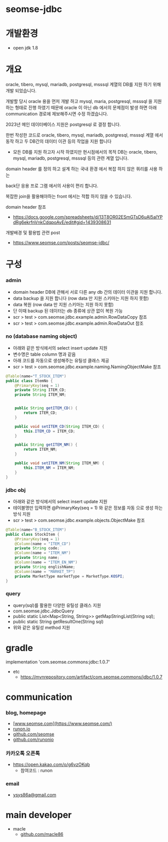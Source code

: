 # seomse-jdbc

# 개발환경
- open jdk 1.8

# 개요
oracle, tibero, mysql, mariadb, postgresql, msssql 계열의 DB를 지원 하기 위해 개발 되었습니다.

개발할 당시 oracle 용을 먼저 개발 하고 mysql, maria, postgresql, msssql 을 지원하는 형태로 진행 하였기 때문에 oracle 이 아닌 db 에서의 문제점이 발생 하면 아래 communication 경로에 제보해주시면 수정 하겠습니다.

2023년 메인 데이터베이스 지원은 postgresql 로 결정 합니다.
 
한번 작성한 코드로 oracle, tibero, mysql, mariadb, postgresql, msssql 계열 에서 동작 하고 두 DB간의 데이터 이관 등의 작업을 지원 합니다 
 - 모든 DB를 지원 하고자 시작 하였지만 현시점에서의 목적 DB는 oracle, tibero, mysql, mariadb, postgresql, msssql 등의 관련 계열 입니다.

domain header 를 정의 하고 설계 하는 국내 환경 에서 복잡 하지 않은 쿼리를 사용 하는 

back단 응용 프로 그램 에서의 사용이 편리 합니다.

복잡한 join을 활용해야하는 front 에서는 적합 하지 않을 수 있습니다.

domain header 참조
- https://docs.google.com/spreadsheets/d/13T8OR02ESmGTsD6uAI5alYPdRg6ekrfnVnkCdqpoAvE/edit#gid=1439308631

개발배경 및 활용법 관련 post
 - https://www.seomse.com/posts/seomse-jdbc/

# 구성
### admin 
- domain header DB에 관해서 서로 다른 any db 간의 데이터 이관을 지원 합니다.
- data backup 을 지원 합니다 (row data 만 지원 스키마는 지원 하지 못함)
- data 복원 (row data 만 지원 스키마는 지원 하지 못함)
- 단 이때 backup 된 데이터는 db 종류에 상관 없이 복원 가능
- scr > test > com.seomse.jdbc.example.admin.RowDataCopy 참조
- scr > test > com.seomse.jdbc.example.admin.RowDataOut 참조


### no (database naming object)
- 아래와 같은 방식에서의 select insert update 지원
- 변수명은 table column 명과 같음
- 아래 코드를 자동으로 생성해주는 유틸성 클래스 제공
- scr > test > com.seomse.jdbc.example.naming.NamingObjectMake 참조

```java
@Table(name="T_STOCK_ITEM")
public class ItemNo {
	@PrimaryKey(seq = 1)
	private String ITEM_CD;
	private String ITEM_NM;


	public String getITEM_CD() {
		return ITEM_CD;
	}

	public void setITEM_CD(String ITEM_CD) {
		this.ITEM_CD = ITEM_CD;
	}

	public String getITEM_NM() {
		return ITEM_NM;
	}

	public void setITEM_NM(String ITEM_NM) {
		this.ITEM_NM = ITEM_NM;
	}
}
```

### jdbc obj

- 아래와 같은 방식에서의 select insert update 지원
- 테이블명만 입력하면 @PrimaryKey(seq = 1) 와 같은 정보를 자동 으로 생성 하는 방식 지원
- scr > test > com.seomse.jdbc.example.objects.ObjectMake 참조
```java
@Table(name="B_STOCK_ITEM")
public class StockItem {
    @PrimaryKey(seq = 1)
    @Column(name = "ITEM_CD")
    private String code;
    @Column(name = "ITEM_NM")
    private String name;
    @Column(name = "ITEM_EN_NM")
    private String englishName;
    @Column(name = "MARKET_TP")
    private MarketType marketType = MarketType.KOSPI;
}
```

### query
- query(sql)를 활용한 다양한 유틸성 클래스 지원 
- com.seomse.jdbc.JdbcQuery
- public static List<Map<String, String>> getMapStringList(String sql);
- public static String getResultOne(String sql)
- 위와 같은 유틸성 method 지원

# gradle
implementation 'com.seomse.commons:jdbc:1.0.7'
- etc
    - https://mvnrepository.com/artifact/com.seomse.commons/jdbc/1.0.7


# communication
### blog, homepage
- [www.seomse.com](https://www.seomse.com/)
- [runon.io](https://runon.io)
- [github.com/seomse](https://github.com/seomse)
- [github.com/runonio](https://github.com/runonio)

### 카카오톡 오픈톡
 - https://open.kakao.com/o/g6vzOKqb
   - 참여코드 : runon

### email
 - ysys86a@gmail.com
 
 
# main developer
 - macle
    -  [github.com/macle86](https://github.com/macle86)

